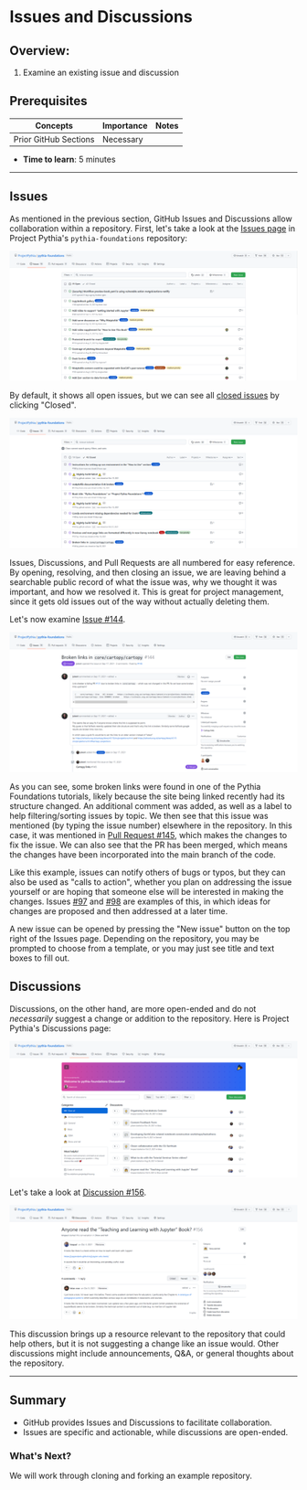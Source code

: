# Issues and Discussions

## Overview:

1. Examine an existing issue and discussion

## Prerequisites

| Concepts              | Importance | Notes |
| --------------------- | ---------- | ----- |
| Prior GitHub Sections | Necessary  |       |

- **Time to learn**: 5 minutes

---

## Issues

As mentioned in the previous section, GitHub Issues and Discussions allow collaboration within a repository. First, let's take a look at the [Issues page](https://github.com/ProjectPythia/pythia-foundations/issues) in Project Pythia's `pythia-foundations` repository:

<img src="../../images/GitHubPythiaIssues.png" alt="Pythia Issues">

By default, it shows all open issues, but we can see all [closed issues](https://github.com/ProjectPythia/pythia-foundations/issues?q=is%3Aissue+is%3Aclosed) by clicking "Closed".

<img src="../../images/GitHubPythiaIssuesClosed.png" alt="Pythia Closed Issues">

Issues, Discussions, and Pull Requests are all numbered for easy reference. By opening, resolving, and then closing an issue, we are leaving behind a searchable public record of what the issue was, why we thought it was important, and how we resolved it. This is great for project management, since it gets old issues out of the way without actually deleting them.

Let's now examine [Issue \#144](https://github.com/ProjectPythia/pythia-foundations/issues/144).

<img src="../../images/GitHubPythiaIssue144.png" alt="Pythia Issue 144">

As you can see, some broken links were found in one of the Pythia Foundations tutorials, likely because the site being linked recently had its structure changed. An additional comment was added, as well as a label to help filtering/sorting issues by topic. We then see that this issue was mentioned (by typing the issue number) elsewhere in the repository. In this case, it was mentioned in [Pull Request \#145](https://github.com/ProjectPythia/pythia-foundations/pull/145), which makes the changes to fix the issue. We can also see that the PR has been merged, which means the changes have been incorporated into the main branch of the code.

Like this example, issues can notify others of bugs or typos, but they can also be used as "calls to action", whether you plan on addressing the issue yourself or are hoping that someone else will be interested in making the changes. Issues [\#97](https://github.com/ProjectPythia/pythia-foundations/issues/97) and [\#98](https://github.com/ProjectPythia/pythia-foundations/issues/98) are examples of this, in which ideas for changes are proposed and then addressed at a later time.

A new issue can be opened by pressing the "New issue" button on the top right of the Issues page. Depending on the repository, you may be prompted to choose from a template, or you may just see title and text boxes to fill out.

## Discussions

Discussions, on the other hand, are more open-ended and do not _necessarily_ suggest a change or addition to the repository. Here is Project Pythia's Discussions page:

<img src="../../images/GitHubPythiaDisc.png" alt="Pythia Discussions">

Let's take a look at [Discussion \#156](https://github.com/ProjectPythia/pythia-foundations/discussions/156).

<img src="../../images/GitHubPythiaDisc156.png" alt="Pythia Discussion 156">

This discussion brings up a resource relevant to the repository that could help others, but it is not suggesting a change like an issue would. Other discussions might include announcements, Q&A, or general thoughts about the repository.

---

## Summary

- GitHub provides Issues and Discussions to facilitate collaboration.
- Issues are specific and actionable, while discussions are open-ended.

### What's Next?

We will work through cloning and forking an example repository.
